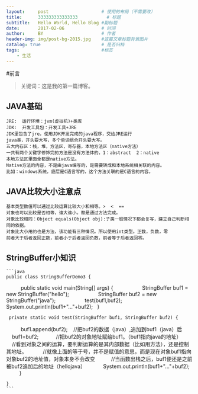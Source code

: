 ```yaml
---
layout:     post                    # 使用的布局（不需要改）
title:      333333333333333           # 标题 
subtitle:   Hello World, Hello Blog #副标题
date:       2017-02-06              # 时间
author:     BY                      # 作者
header-img: img/post-bg-2015.jpg    #这篇文章标题背景图片
catalog: true                       # 是否归档
tags:                               #标签
    - 生活
---
```


#前言
>关键词：这是我的第一篇博客。

## JAVA基础

    JRE:  运行环境：jvm(虚拟机)+类库
    JDK:  开发工具包：开发工具+JRE
    JDK里包含了jre。使用JDK开发完成的java程序，交给JRE运行
    java类，开头要大写，多个单词组合开头要大写。
    五大内存区：栈，堆，方法区，寄存器，本地方法区（native方法）
    一共有两个关键字修饰完的方法是没有方法体的，1：abstract  2：native
    本地方法区里面全都是native方法。
    Native方法的内容，不是由java编写的，是需要转成和本地系统相关联的内容。
    比如：windows系统，底层是C语言写的，这个方法关联的是C语言的内容。

## JAVA比较大小注意点
    基本类型数值可以通过比较运算比较大小和相等。>  <  ==
    对象也可以比较是否相等，谁大谁小。都是通过方法完成。
    对象比较相同：Object equals(Object obj):子类一般情况下都会复写，建立自己判断相同的依据。
    对象比大小用的也是方法，该功能有三种情况。所以使用int类型。正数，负数，零
    前者大于后者返回正数，前者小于后者返回负数，前者等于后者返回零。	

## StringBuffer小知识

    ```java
    public class StringBufferDemo3 {
          public static void main(String[] args) {
                   StringBuffer buf1 = new StringBuffer("hello");
                   StringBuffer buf2 = new StringBuffer("java");
                   test(buf1,buf2);
                   System.out.println(buf1+"..."+buf2);
    }

     private static void test(StringBuffer buf1, StringBuffer buf2) {
          buf1.append(buf2);    //把buf2的数据（java）,追加到buf1（java）后
          buf1=buf2;            //把buf2的对象地址赋给buf1。（buf1指向java的地址）
          //看到对象之间的运算，要判断运算的是其内部数据（比如用方法），还是控制其地址。
          //就像上面的等于号，并不是赋值的意思，而是现在对象buf1指向对象buf2的地址值，对象本身不会改变
          //当函数出栈之后，buf1便还是之前被buf2追加后的地址（hellojava）
           System.out.println(buf1+"..."+buf2);
         }

    }
    ```
    


